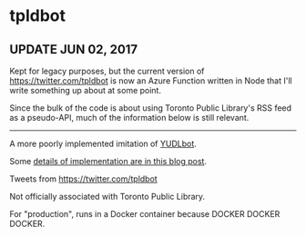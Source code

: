# tpldbot

## UPDATE JUN 02, 2017

Kept for legacy purposes, but the current version of https://twitter.com/tpldbot is now an Azure Function written in Node that I'll write something up about at some point.

Since the bulk of the code is about using Toronto Public Library's RSS feed as a pseudo-API, much of the information below is still relevant.

---

A more poorly implemented imitation of [YUDLbot](https://github.com/yorkulibraries/YUDLbot).

Some [details of implementation are in this blog post](http://www.alanharnum.ca/libraries/hackathons/2015/11/18/joseph-bloorg.html).

Tweets from https://twitter.com/tpldbot

Not officially associated with Toronto Public Library.

For "production", runs in a Docker container because DOCKER DOCKER DOCKER.

